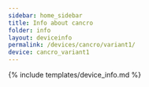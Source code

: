 ```yaml
---
sidebar: home_sidebar
title: Info about cancro
folder: info
layout: deviceinfo
permalink: /devices/cancro/variant1/
device: cancro_variant1
---
```

{% include templates/device_info.md %}
